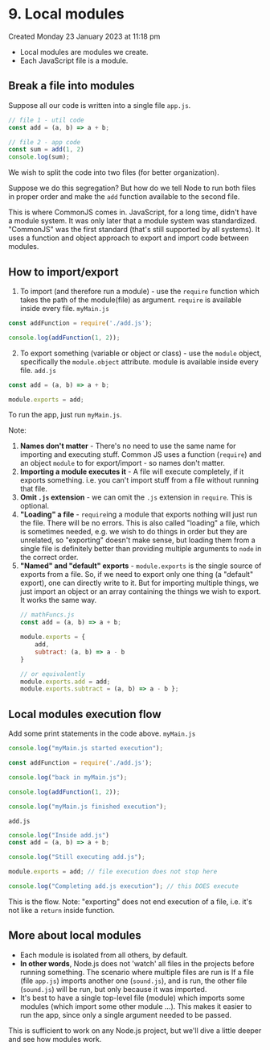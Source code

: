 # 9. Local modules
Created Monday 23 January 2023 at 11:18 pm

- Local modules are modules we create. 
- Each JavaScript file is a module.

## Break a file into modules
Suppose all our code is written into a single file `app.js`.
```js
// file 1 - util code
const add = (a, b) => a + b;

// file 2 - app code
const sum = add(1, 2) 
console.log(sum); 
```
We wish to split the code into two files (for better organization).

Suppose we do this segregation? 
But how do we tell Node to run both files in proper order and make the `add` function available to the second file.

This is where CommonJS comes in. JavaScript, for a long time, didn't have a module system. It was only later that a module system was standardized. "CommonJS" was the first standard (that's still supported by all systems). It uses a function and object approach to export and import code between modules.


## How to import/export
1. To import (and therefore run a module) - use the `require` function which takes the path of the module(file) as argument. `require` is available inside every file.
`myMain.js`
```js
const addFunction = require('./add.js');

console.log(addFunction(1, 2));
```
2. To export something (variable or object or class) - use the `module` object, specifically the `module.object` attribute. module is available inside every file.
`add.js`
```js
const add = (a, b) => a + b;

module.exports = add;
```
To run the app, just run `myMain.js`.

Note:
1. **Names don't matter** - There's no need to use the same name for importing and executing stuff. Common JS uses a function (`require`) and an object `module` to for export/import - so names don't matter.
2. **Importing a module executes it** - A file will execute completely, if it exports something. i.e. you can't import stuff from a file without running that file.
3. **Omit `.js` extension** - we can omit the `.js` extension in `require`. This is optional.
4. **"Loading" a file** - `require`ing a module that exports nothing will just run the file. There will be no errors. This is also called "loading" a file, which is sometimes needed, e.g. we wish to do things in order but they are unrelated, so "exporting" doesn't make sense, but loading them from a single file is definitely better than providing multiple arguments to `node` in the correct order.
5. **"Named" and "default" exports** - `module.exports` is the single source of exports from a file. So, if we need to export only one thing (a "default" export), one can directly write to it. But for importing multiple things, we just import an object or an array containing the things we wish to export. It works the same way.
	```js
	// mathFuncs.js
	const add = (a, b) => a + b;

	module.exports = {
		add,
		subtract: (a, b) => a - b
	}

	// or equivalently
	module.exports.add = add;
	module.exports.subtract = (a, b) => a - b };
	```


## Local modules execution flow
Add some print statements in the code above.
`myMain.js`
```js
console.log("myMain.js started execution");

const addFunction = require('./add.js');

console.log("back in myMain.js");

console.log(addFunction(1, 2));

console.log("myMain.js finished execution");
```
`add.js`
```js
console.log("Inside add.js")
const add = (a, b) => a + b;

console.log("Still executing add.js");

module.exports = add; // file execution does not stop here

console.log("Completing add.js execution"); // this DOES execute
```
This is the flow.
Note: "exporting" does not end execution of a file, i.e. it's not like a `return` inside function.


## More about local modules
- Each module is isolated from all others, by default. 
- **In other words**, Node.js does not 'watch' all files in the projects before running something. The scenario where multiple files are run is If a file (file `app.js`) imports another one (`sound.js`),  and is run, the other file (`sound.js`) will be run, but only because it was imported.
- It's best to have a single top-level file (module) which imports some modules (which import some other module ...). This makes it easier to run the app, since only a single argument needed to be passed.

This is sufficient to work on any Node.js project, but we'll dive a little deeper and see how modules work.